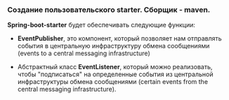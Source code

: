 ### Создание пользовательского starter. Сборщик - **maven**.

**Spring-boot-starter** будет обеспечивать следующие функции:

-	**EventPublisher**, это компонент, который позволяет нам отправлять события 
в центральную инфраструктуру обмена сообщениями (events to a central messaging infrastructure)

-	Абстрактный класс **EventListener**, который можно реализовать, 
чтобы "подписаться" на определенные события из центральной инфраструктуры 
обмена сообщениями (certain events from the central messaging infrastructure).